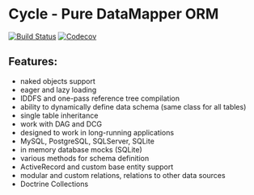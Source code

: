 # Cycle - Pure DataMapper ORM
[![Build Status](https://travis-ci.org/wolfy-j/treap.svg?branch=master)](https://travis-ci.org/wolfy-j/treap)
[![Codecov](https://codecov.io/gh/wolfy-j/treap/graph/badge.svg)](https://codecov.io/gh/wolfy-j/treap)

Features:
---------
- naked objects support
- eager and lazy loading
- IDDFS and one-pass reference tree compilation
- ability to dynamically define data schema (same class for all tables)
- single table inheritance
- work with DAG and DCG
- designed to work in long-running applications
- MySQL, PostgreSQL, SQLServer, SQLite
- in memory database mocks (SQLite)
- various methods for schema definition
- ActiveRecord and custom base entity support 
- modular and custom relations, relations to other data sources
- Doctrine Collections